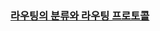 ### [라우팅의 분류와 라우팅 프로토콜](https://www.inflearn.com/courses/lecture?courseId=335940&unitId=261926&subtitleLanguage=ko)